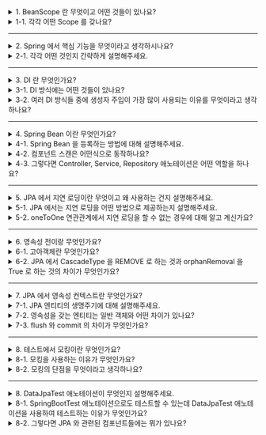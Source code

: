 <details>
  <summary>1. BeanScope 란 무엇이고 어떤 것들이 있나요?</summary>
  빈이 존재할 수 있는 범위를 뜻하며 싱글톤, 프로토타입, 웹 관련 스코프가 있습니다. 스프링 빈은 기본적으로 싱글톤 스코프로 생성됩니다.
</details>
<details>
  <summary>1-1. 각각 어떤 Scope 를 갖나요?</summary>
  1. 싱글톤: 기본 스코프로, 스프링 컨테이너의 시작과 종료까지 유지<br>
  2. 프로토타입: 스프링 컨테이너는 빈의 생성과 의존관계 주입까지만 관여하고 더는 관리하지 않음 프로토타입 스코프 빈을 스프링 컨테이너에 조회하면 스프링 컨테이너는 항상 새로운 인스턴스를 생성해서 반환<br>
  3. 웹 관련 스코프

    request : 웹 요청이 들어오고 나갈때 까지 유지
    session : 웹 세션이 생성되고 종료될때까지 유지
    application : 웹의 서블릿 컨텍스트와 같은 범위로 유지
</details>

---

<details>
  <summary>2. Spring 에서 핵심 기능을 무엇이라고 생각하시나요?</summary>
    스프링의 핵심 기능에는 DI, IoC, AOP, MVC 가 있습니다.
</details>
<details>
  <summary>2-1. 각각 어떤 것인지 간략하게 설명해주세요.</summary>
    1. DI: 의존성 주입이란 객체 간의 의존 관계를 객체 자신이 아닌 외부에서 주입하는 것입니다.<br>
    2. IoC: 제어의 역전이란 객체의 생성, 생명주기의 관리를 외부 컨테이너가 담당하는 것입니다.<br>
    3. AOP: 관점 지향 프로그래밍이란 핵심 비즈니스 로직과 공통 모듈을 분리하여 관리하는 것입니다.<br>
    4. MVC: Model, View, Controller 로 나누어 사용자 인터페이스와 비즈니스 로직을 분리하는 것입니다.
</details>

---

<details>
  <summary>3. DI 란 무엇인가요?</summary>
  의존성 주입을 의미하며 객체들 간의 의존 관계를 설정하는 것입니다.
</details>
<details>
  <summary>3-1. DI 방식에는 어떤 것들이 있나요?</summary>
  setter 주입, 생성자 주입, 필드 주입이 있습니다.
</details>
<details>
  <summary>3-2. 여러 DI 방식들 중에 생성자 주입이 가장 많이 사용되는 이유를 무엇이라고 생각하나요?</summary>
  final 키워드를 사용하여 객체의 불변을 보장할 수 있고, 개발자의 실수로 인해 빈 주입이 이루어지지 않았을 경우 컴파일 시점에서 오류를 확인할 수 있기 때문입니다. 
</details>

---

<details>
  <summary>4. Spring Bean 이란 무엇인가요?</summary>
  스프링 컨테이너에서 생성되고 관리되는 객체입니다.
</details>
<details>
  <summary>4-1. Spring Bean 을 등록하는 방법에 대해 설명해주세요.</summary>
  Spring Bean 을 등록하는 방법에는 Configuration 애노테이션을 사용하여 설정파일을 통해 등록하는 방법과 컴포넌트 스캔을 통해 등록하는 방법이 있습니다.
</details>
<details>
  <summary>4-2. 컴포넌트 스캔은 어떤식으로 동작하나요?</summary>
  스프링 컨테이너가 띄워 질 때 자바 실행 파일이 존재하는 패키지 하위의 @Component 를 가진 클래스들을 스캔하여 스프링 빈으로 등록합니다. @Controller, @Service, @Repository 은 @Component 를 포함하고 있어 컴포넌트 스캔의 대상이 됩니다.
</details>
<details>
  <summary>4-3. 그렇다면 Controller, Service, Repository 애노테이션은 어떤 역할을 하나요?</summary>
  @Controller : 스프링 MVC 컨트롤러로 인식<br>
  @Service : 스프링 비지니스 로직에서 사용 특별한 처리가 따로 없고 비지니스 계층을 인식하는데 도움이 됨<br>
  @Repository : 스프링 데이터 접근 계층에서 사용 데이터 계층에서 발생하는 예외를 스프링이 추상화하여 서비스 계층에서 추상화된 예외에 의존하도록 해줌
</details>

---

<details>
  <summary>5. JPA 에서 지연 로딩이란 무엇이고 왜 사용하는 건지 설명해주세요.</summary>
    지연로딩은 연관관계가 설정된 엔티티를 조회할 때 연관된 엔티티를 조회하지 않고, 실제로 사용될 때 조회하는 것을 의미합니다. 연관관계가 설정된 엔티티를 조회할 때 연관된 엔티티를 조회하지 않고, 실제로 사용될 때 조회하므로 성능상의 이점이 있습니다.
</details>
<details>
  <summary>5-1. JPA 에서는 지연 로딩을 어떤 방법으로 제공하는지 설명해주세요.</summary>
    JPA 에서는 지연 로딩을 프록시 객체를 통해 제공합니다. 프록시 객체는 실제 객체를 대신하여 사용되며, 실제 객체가 사용될 때 초기화되어 사용됩니다.
</details>
<details>
  <summary>5-2. oneToOne 연관관계에서 지연 로딩을 할 수 없는 경우에 대해 알고 계신가요?</summary>
  oneToOne 연관관계에서 연관관계의 주인이 아닌 쪽에서 조회를 할 경우 지연 로딩이 불가능합니다. 연관 관계의 주인이 아닌 쪽에서 조회를 할 경우 외래키를 조회할 수 없기 때문입니다.
</details>

---

<details>
  <summary>6. 영속성 전이랑 무엇인가요?</summary>
  특정 엔티티를 영속 상태로 만들 때 연관된 엔티티로 함께 영속 상태로 만드는 것을 의미합니다.
</details>
<details>
  <summary>6-1. 고아객체란 무엇인가요?</summary>
  부모 엔티티의 참조가 끊어진 자식 엔티티를 의미합니다.
</details>
<details>
  <summary>6-2. JPA 에서 CascadeType 을 REMOVE 로 하는 것과 orphanRemoval 을 True 로 하는 것의 차이가 무엇인가요?</summary>
    CascadeType 을 Delete 로 설정하면 부모 엔티티를 삭제할 때 자식 엔티티도 함께 삭제됩니다. orphanRemoval 을 True 로 설정하면 부모 엔티티와 연관관계가 끊어진 자식 엔티티를 삭제합니다.
</details>

---

<details>
  <summary>7. JPA 에서 영속성 컨텍스트란 무엇인가요?</summary>
  엔티티를 영구 저장하는 환경으로 영속성 컨텍스트에 속한 엔티티들은 JPA 가 관리합니다. 엔티티 메니저를 통해 영속성 컨텍스트에 접근할 수 있습니다.
</details>
<details>
  <summary>7-1. JPA 엔티티의 생명주기에 대해 설명해주세요.</summary>
  비영속 상태 -> 영속 상태 -> 준영속 상태 or 제거 상태
  - 비영속 상태: 영속성 컨텍스트와 전혀 관계가 없는 상태로 일반 자바 객체
  - 영속 상태: 영속성 컨텍스트에서 관리되는 객체. 해당 객체는 flush 전까지 영속성 컨텍스트에만 존재하다가 flush 가 되면 db 에 영속화 됨
  - 준영속 상태: 영속성 컨텍스트에 저장되었다가 분리된 상태
  - 제거 상태: 영속성 컨텍스트에서 제거된 상태
</details>
<details>
  <summary>7-2. 영속성을 갖는 엔티티는 일반 객체와 어떤 차이가 있나요?</summary>
  - 1차 캐시에 저장: PK 를 키로 하는 1차 캐시에 저장. PK 로 조회할 경우 db 를 조회하지 않고 1차 캐시에 있는 엔티티를 반환
  - 동일성 보장: 영속성 컨텍스트는 1차 캐시에 있는 인스턴스를 반환하므로 동일성 보장
  - 쓰기 지연: persis 를 할 때, 쿼리를 db 에 바로 전달하지 않고 1차 캐시에 저장하고 쓰기 지연 SQL 저장소에 저장. 트랜잭션이 커밋되거나 flush 되면 쓰기 지연 SQL 저장소에 쌓여있던 쿼리들을 db 에 전달
  - 변경 감지: jpa 는 영속성 컨텍스트에 엔티티의 최조 상태인 스냅샷을 저장. flush 가 호출되면 현재의 엔티티와 스냅샷을 비교하여 update sql 을 쓰기 지연 SQL 저장소에 추가
</details>
<details>
  <summary>7-3. flush 와 commit 의 차이가 무엇인가요?</summary>
    flush 는 영속성 컨텍스트의 변경 내용을 데이터베이스에 동기화하는 작업을 의미하며 commit 은 트랜잭션의 변경 내용을 데이터베이스에 영구적으로 반영하는 작업을 의미합니다.
</details>

---

<details>
  <summary>8. 테스트에서 모킹이란 무엇인가요?</summary>
  테스트에서 외부 의존성을 가짜 객체로 대체하는 것을 의미합니다.
</details>
<details>
  <summary>8-1. 모킹을 사용하는 이유가 무엇인가요?</summary>
  테스트하고자 하는 객체가 의존하는 외부 객체가 있을 때, 외부 객체의 동작을 제어하거나 특정 상황을 시뮬레이션 하기 위해 사용합니다.
</details>
<details>
  <summary>8-2. 모킹의 단점을 무엇이라고 생각하나요?</summary>
    실제 객체와 다르게 동작할 수 있습니다. 또한, 모킹을 남발하게 되면 테스트 코드가 복잡해질 수 있습니다.
</details>

---

<details>
  <summary>8. DataJpaTest 애노테이션이 무엇인지 설명해주세요.</summary>
    JPA 컴포넌트들을 테스트하기 위한 애노테이션입니다. 전체 컴포넌트가 아닌 JPA 와 관련된 컴포넌트들만 빈을 등록합니다. 또한 트랜잭션 애노테이션을 포함하며 테스트가 끝나면 롤백합니다.
</details>
<details>
  <summary>8-1. SpringBootTest 애노테이션으로도 테스트할 수 있는데 DataJpaTest 애노테이션을 사용하여 테스트하는 이유가 무엇인가요?</summary>
    SpringBootTest 애노테이션은 전체 컴포넌트를 빈으로 등록하기 때문에 테스트 시간이 오래 걸릴 수 있습니다. DataJpaTest 애노테이션은 JPA 와 관련된 컴포넌트들만 빈으로 등록하기 때문에 테스트 시간을 단축할 수 있습니다.
</details>
<details>
  <summary>8-2. 그렇다면 JPA 와 관련된 컴포넌트들에는 뭐가 있나요?</summary>
    JPA 레포지토리, 엔티티, EntityManager 등이 있습니다.
</details>
